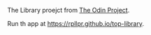 The Library proejct from [The Odin Project](https://www.theodinproject.com).

Run th app at <https://rpllpr.github.io/top-library>.
